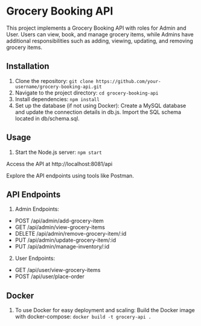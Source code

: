 # Grocery Booking API

This project implements a Grocery Booking API with roles for Admin and User. Users can view, book, and manage grocery items, while Admins have additional responsibilities such as adding, viewing, updating, and removing grocery items.


## Installation

1. Clone the repository:
  ```git clone https://github.com/your-username/grocery-booking-api.git```
2. Navigate to the project directory:
  ```cd grocery-booking-api```
3. Install dependencies:
  ```npm install```
4. Set up the database (if not using Docker):
  Create a MySQL database and update the connection details in db.js.
  Import the SQL schema located in db/schema.sql. 

## Usage
1. Start the Node.js server:
    ```npm start```

Access the API at http://localhost:8081/api

Explore the API endpoints using tools like Postman.

## API Endpoints

1. Admin Endpoints:
  * POST /api/admin/add-grocery-item
  * GET /api/admin/view-grocery-items
  * DELETE /api/admin/remove-grocery-item/:id
  * PUT /api/admin/update-grocery-item/:id
  * PUT /api/admin/manage-inventory/:id
2. User Endpoints:
  * GET /api/user/view-grocery-items
  * POST /api/user/place-order

## Docker
  1. To use Docker for easy deployment and scaling:
    Build the Docker image with docker-compose:
      ```docker build -t grocery-api .```
  


